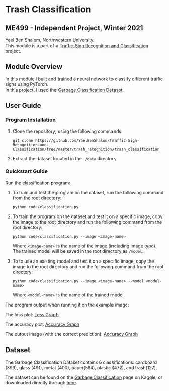 # Trash Classification
## ME499 - Independent Project, Winter 2021
Yael Ben Shalom, Northwestern University.<br>
This module is a part of a [Traffic-Sign Recognition and Classification](https://github.com/YaelBenShalom/Traffic-Sign-Recognition-and-Classification) project.


## Module Overview
In this module I built and trained a neural network to classify different traffic signs using PyTorch.<br>
In this project, I used the [Garbage Classification Dataset](https://www.kaggle.com/asdasdasasdas/garbage-classification).


## User Guide
### Program Installation

1. Clone the repository, using the following commands:
    ```
    git clone https://github.com/YaelBenShalom/Traffic-Sign-Recognition-and-Classification/tree/master/trash_recognition/trash_classification
    ```

2. Extract the dataset located in the `./data` directory.


### Quickstart Guide

Run the classification program:
1. To train and test the program on the dataset, run the following command from the root directory:
    ```
    python code/classification.py
    ```

2. To train the program on the dataset and test it on a specific image, copy the image to the root directory and run the following command from the root directory:
    ```
    python code/classification.py --image <image-name>
    ```
    Where `<image-name>` is the name of the image (including image type).<br>
    The trained model will be saved in the root directory as `/model`.

3. To to use an existing model and test it on a specific image, copy the image to the root directory and run the following command from the root directory:
    ```
    python code/classification.py --image <image-name> --model <model-name>
    ```
    Where `<model-name>` is the name of the trained model.<br>


The program output when running it on the example image:

The loss plot:
[Loss Graph](https://github.com/YaelBenShalom/Traffic-Sign-Recognition-and-Classification/blob/master/trash_recognition/trash_classification/images/Losses%20(100%20Epochs).png)

The accuracy plot:
[Accuracy Graph](https://github.com/YaelBenShalom/Traffic-Sign-Recognition-and-Classification/blob/master/trash_recognition/trash_classification/images/Accuracy%20(100%20Epochs).png)

The output image (with the correct prediction):
[Accuracy Graph](https://github.com/YaelBenShalom/Traffic-Sign-Recognition-and-Classification/blob/master/trash_recognition/trash_classification/images/Image_Classification.png)


## Dataset

The Garbage Classification Dataset contains 6 classifications: cardboard (393), glass (491), metal (400), paper(584), plastic (472), and trash(127).

The dataset can be found on the [Garbage Classification](https://www.kaggle.com/asdasdasasdas/garbage-classification) page on Kaggle, or downloaded directly through [here](https://www.kaggle.com/asdasdasasdas/garbage-classification/download).